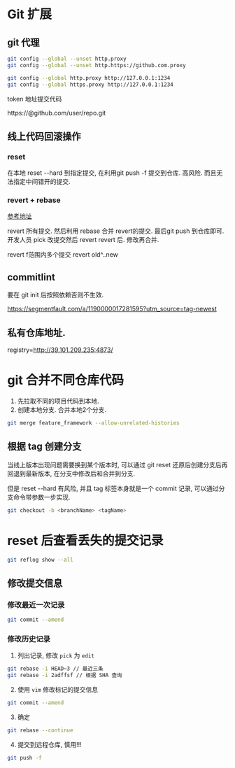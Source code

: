 # Git 扩展



## git 代理

```bash
git config --global --unset http.proxy
git config --global --unset http.https://github.com.proxy

git config --global http.proxy http://127.0.0.1:1234
git config --global https.proxy http://127.0.0.1:1234
```



token 地址提交代码

https://<token>@github.com/user/repo.git


## 线上代码回滚操作

### reset

在本地 reset --hard 到指定提交, 在利用git push -f 提交到仓库. 高风险.  而且无法指定中间错开的提交. 

### revert + rebase

[参考地址](jianshu.com/p/6add7a1090ac)

revert 所有提交. 然后利用 rebase 合并 revert的提交.  最后git push 到仓库即可. 开发人员 pick 改提交然后 revert revert 后. 修改再合并.

revert f范围内多个提交 revert old^..new



## commitlint

要在 git init 后按照依赖否则不生效. 

https://segmentfault.com/a/1190000017281595?utm_source=tag-newest


## 私有仓库地址.

registry=http://39.101.209.235:4873/



# git 合并不同仓库代码

1. 先拉取不同的项目代码到本地. 
2. 创建本地分支. 合并本地2个分支. 

```bash
git merge feature_framework --allow-unrelated-histories
```



## 根据 tag 创建分支

当线上版本出现问题需要换到某个版本时, 可以通过 git reset 还原后创建分支后再回退到最新版本, 在分支中修改后和合并到分支.

但是 reset --hard 有风险, 并且 tag 标签本身就是一个 commit 记录, 可以通过分支命令带参数一步实现.

```bash
git checkout -b <branchName> <tagName>
```



# reset 后查看丢失的提交记录

```bash
git reflog show --all
```



## 修改提交信息

### 修改最近一次记录

```bash
git commit --amend
```

### 修改历史记录

1. 列出记录, 修改 `pick` 为 `edit`

```bash
git rebase -i HEAD~3 // 最近三条
git rebase -i 2adffsf // 根据 SHA 查询
```

2. 使用 `vim` 修改标记的提交信息

```bash
git commit --amend
```

3. 确定

```bash
git rebase --continue
```

4. 提交到远程仓库, 慎用!!!

```bash
git push -f
```

